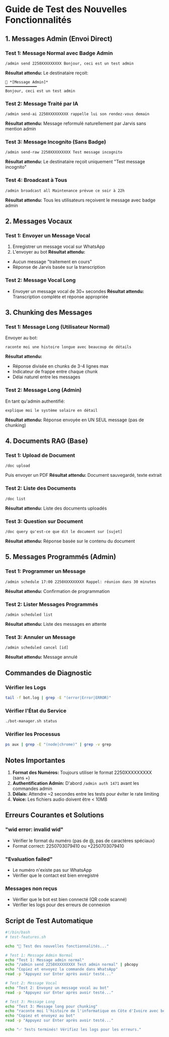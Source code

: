 # Guide de Test des Nouvelles Fonctionnalités

## 1. Messages Admin (Envoi Direct)

### Test 1: Message Normal avec Badge Admin
```
/admin send 2250XXXXXXXXX Bonjour, ceci est un test admin
```
**Résultat attendu:** Le destinataire reçoit:
```
👑 *[Message Admin]*
━━━━━━━━━━━━━━
Bonjour, ceci est un test admin
```

### Test 2: Message Traité par IA
```
/admin send-ai 2250XXXXXXXXX rappelle lui son rendez-vous demain
```
**Résultat attendu:** Message reformulé naturellement par Jarvis sans mention admin

### Test 3: Message Incognito (Sans Badge)
```
/admin send-raw 2250XXXXXXXXX Test message incognito
```
**Résultat attendu:** Le destinataire reçoit uniquement "Test message incognito"

### Test 4: Broadcast à Tous
```
/admin broadcast all Maintenance prévue ce soir à 22h
```
**Résultat attendu:** Tous les utilisateurs reçoivent le message avec badge admin

## 2. Messages Vocaux

### Test 1: Envoyer un Message Vocal
1. Enregistrer un message vocal sur WhatsApp
2. L'envoyer au bot
**Résultat attendu:** 
- Aucun message "traitement en cours"
- Réponse de Jarvis basée sur la transcription

### Test 2: Message Vocal Long
- Envoyer un message vocal de 30+ secondes
**Résultat attendu:** Transcription complète et réponse appropriée

## 3. Chunking des Messages

### Test 1: Message Long (Utilisateur Normal)
Envoyer au bot:
```
raconte moi une histoire longue avec beaucoup de détails
```
**Résultat attendu:** 
- Réponse divisée en chunks de 3-4 lignes max
- Indicateur de frappe entre chaque chunk
- Délai naturel entre les messages

### Test 2: Message Long (Admin)
En tant qu'admin authentifié:
```
explique moi le système solaire en détail
```
**Résultat attendu:** Réponse envoyée en UN SEUL message (pas de chunking)

## 4. Documents RAG (Base)

### Test 1: Upload de Document
```
/doc upload
```
Puis envoyer un PDF
**Résultat attendu:** Document sauvegardé, texte extrait

### Test 2: Liste des Documents
```
/doc list
```
**Résultat attendu:** Liste des documents uploadés

### Test 3: Question sur Document
```
/doc query qu'est-ce que dit le document sur [sujet]
```
**Résultat attendu:** Réponse basée sur le contenu du document

## 5. Messages Programmés (Admin)

### Test 1: Programmer un Message
```
/admin schedule 17:00 2250XXXXXXXXX Rappel: réunion dans 30 minutes
```
**Résultat attendu:** Confirmation de programmation

### Test 2: Lister Messages Programmés
```
/admin scheduled list
```
**Résultat attendu:** Liste des messages en attente

### Test 3: Annuler un Message
```
/admin scheduled cancel [id]
```
**Résultat attendu:** Message annulé

## Commandes de Diagnostic

### Vérifier les Logs
```bash
tail -f bot.log | grep -E "(error|Error|ERROR)"
```

### Vérifier l'État du Service
```bash
./bot-manager.sh status
```

### Vérifier les Processus
```bash
ps aux | grep -E "(node|chrome)" | grep -v grep
```

## Notes Importantes

1. **Format des Numéros:** Toujours utiliser le format 2250XXXXXXXXX (sans +)
2. **Authentification Admin:** D'abord `/admin auth 1471` avant les commandes admin
3. **Délais:** Attendre ~2 secondes entre les tests pour éviter le rate limiting
4. **Voice:** Les fichiers audio doivent être < 10MB

## Erreurs Courantes et Solutions

### "wid error: invalid wid"
- Vérifier le format du numéro (pas de @, pas de caractères spéciaux)
- Format correct: 2250703079410 ou +2250703079410

### "Evaluation failed"
- Le numéro n'existe pas sur WhatsApp
- Vérifier que le contact est bien enregistré

### Messages non reçus
- Vérifier que le bot est bien connecté (QR code scanné)
- Vérifier les logs pour des erreurs de connexion

## Script de Test Automatique

```bash
#!/bin/bash
# test-features.sh

echo "🧪 Test des nouvelles fonctionnalités..."

# Test 1: Message Admin Normal
echo "Test 1: Message admin normal"
echo "/admin send 2250XXXXXXXXX Test admin normal" | pbcopy
echo "Copiez et envoyez la commande dans WhatsApp"
read -p "Appuyez sur Enter après avoir testé..."

# Test 2: Message Vocal
echo "Test 2: Envoyez un message vocal au bot"
read -p "Appuyez sur Enter après avoir testé..."

# Test 3: Message Long
echo "Test 3: Message long pour chunking"
echo "raconte moi l'histoire de l'informatique en Côte d'Ivoire avec beaucoup de détails" | pbcopy
echo "Copiez et envoyez au bot"
read -p "Appuyez sur Enter après avoir testé..."

echo "✅ Tests terminés! Vérifiez les logs pour les erreurs."
```